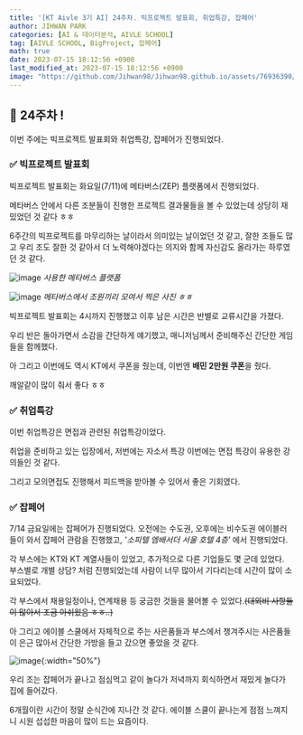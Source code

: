 ```yaml
---
title: '[KT Aivle 3기 AI] 24주차. 빅프로젝트 발표회, 취업특강, 잡페어'
author: JIHWAN PARK
categories: [AI & 데이터분석, AIVLE SCHOOL]
tag: [AIVLE SCHOOL, BigProject, 잡페어]
math: true
date: 2023-07-15 18:12:56 +0900
last_modified_at: 2023-07-15 18:12:56 +0900
image: "https://github.com/Jihwan98/Jihwan98.github.io/assets/76936390/6be11e55-36a3-4a86-8e30-d8928f732a0c"
---
```


## 🌟 24주차 !

이번 주에는 빅프로젝트 발표회와 취업특강, 잡페어가 진행되었다.

### ✅ 빅프로젝트 발표회

빅프로젝트 발표회는 화요일(7/11)에 메타버스(ZEP) 플랫폼에서 진행되었다.

메타버스 안에서 다른 조분들이 진행한 프로젝트 결과물들을 볼 수 있었는데 상당히 재밌었던 것 같다 ㅎㅎ

6주간의 빅프로젝트를 마무리하는 날이라서 의미있는 날이었던 것 같고, 잘한 조들도 많고 우리 조도 잘한 것 같아서 더 노력해야겠다는 의지와 함께 자신감도 올라가는 하루였던 것 같다.

![image](https://github.com/Jihwan98/Jihwan98.github.io/assets/76936390/764f4d82-57ce-4bd7-be4e-919cf26dcd35)
_사용한 메타버스 플랫폼_

![image](https://github.com/Jihwan98/Jihwan98.github.io/assets/76936390/6d6b100e-0111-4a8c-a837-b395f38b6e57)
_메타버스에서 조원끼리 모여서 찍은 사진 ㅎㅎ_

빅프로젝트 발표회는 4시까지 진행했고 이후 남은 시간은 반별로 교류시간을 가졌다.

우리 반은 돌아가면서 소감을 간단하게 얘기했고, 매니저님께서 준비해주신 간단한 게임들을 함께했다.

아 그리고 이번에도 역시 KT에서 쿠폰을 줬는데, 이번엔 **배민 2만원 쿠폰**을 줬다.

깨알같이 많이 줘서 좋다 ㅎㅎ

### ✅ 취업특강

이번 취업특강은 면접과 관련된 취업특강이었다. 

취업을 준비하고 있는 입장에서, 저번에는 자소서 특강 이번에는 면접 특강이 유용한 강의들인 것 같다.

그리고 모의면접도 진행해서 피드백을 받아볼 수 있어서 좋은 기회였다.

### ✅ 잡페어

7/14 금요일에는 잡페어가 진행되었다. 오전에는 수도권, 오후에는 비수도권 에이블러들이 와서 잡페어 관람을 진행했고, _'소피텔 엠배서더 서울 호텔 4층'_ 에서 진행되었다.

각 부스에는 KT와 KT 계열사들이 있었고, 추가적으로 다른 기업들도 몇 군데 있었다. 부스별로 개별 상담? 처럼 진행되었는데 사람이 너무 많아서 기다리는데 시간이 많이 소요되었다.

각 부스에서 채용일정이나, 연계채용 등 궁금한 것들을 물어볼 수 있었다.~~(대외비 사항들이 많아서 조금 아쉬웠음 ㅎㅎ..)~~

아 그리고 에이블 스쿨에서 자체적으로 주는 사은품들과 부스에서 챙겨주시는 사은품들이 은근 많아서 간단한 가방을 들고 갔으면 좋았을 것 같다.

![image](https://github.com/Jihwan98/Jihwan98.github.io/assets/76936390/b295cd4b-5558-4a99-8f0e-e7a87168c021){:width="50%"}

우리 조는 잡페어가 끝나고 점심먹고 같이 놀다가 저녁까지 회식하면서 재밌게 놀다가 집에 들어갔다.

6개월이란 시간이 정말 순식간에 지나간 것 같다. 에이블 스쿨이 끝나는게 점점 느껴지니 시원 섭섭한 마음이 많이 드는 요즘이다.